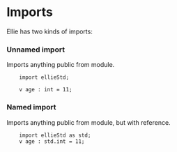 # Imports

Ellie has two kinds of imports:

### Unnamed import
Imports anything public from module.

```ellie
    import ellieStd;

    v age : int = 11;
```

### Named import
Imports anything public from module, but with reference.

```ellie
    import ellieStd as std;
    v age : std.int = 11;
```